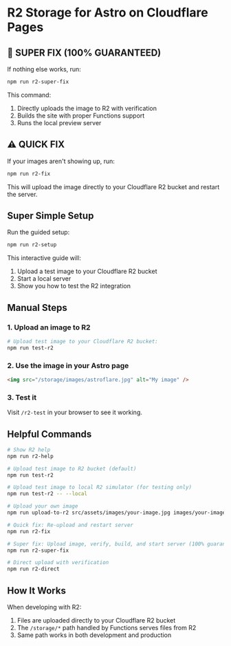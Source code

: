 # R2 Storage for Astro on Cloudflare Pages

## 🚨 SUPER FIX (100% GUARANTEED)

If nothing else works, run:

```bash
npm run r2-super-fix
```

This command:
1. Directly uploads the image to R2 with verification
2. Builds the site with proper Functions support
3. Runs the local preview server

## ⚠️ QUICK FIX

If your images aren't showing up, run:

```bash
npm run r2-fix
```

This will upload the image directly to your Cloudflare R2 bucket and restart the server.

## Super Simple Setup

Run the guided setup:

```bash
npm run r2-setup
```

This interactive guide will:
1. Upload a test image to your Cloudflare R2 bucket
2. Start a local server
3. Show you how to test the R2 integration

## Manual Steps

### 1. Upload an image to R2

```bash
# Upload test image to your Cloudflare R2 bucket:
npm run test-r2
```

### 2. Use the image in your Astro page

```html
<img src="/storage/images/astroflare.jpg" alt="My image" />
```

### 3. Test it

Visit `/r2-test` in your browser to see it working.

## Helpful Commands

```bash
# Show R2 help
npm run r2-help

# Upload test image to R2 bucket (default)
npm run test-r2

# Upload test image to local R2 simulator (for testing only)
npm run test-r2 -- --local

# Upload your own image
npm run upload-to-r2 src/assets/images/your-image.jpg images/your-image.jpg

# Quick fix: Re-upload and restart server
npm run r2-fix

# Super fix: Upload image, verify, build, and start server (100% guaranteed)
npm run r2-super-fix

# Direct upload with verification
npm run r2-direct
```

## How It Works

When developing with R2:
1. Files are uploaded directly to your Cloudflare R2 bucket
2. The `/storage/*` path handled by Functions serves files from R2
3. Same path works in both development and production 